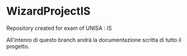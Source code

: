# WizardProjectIS
Repository created for exam of UNISA : IS


All'intenro di questo branch andrà la documentazione scritta di tutto il progetto.


